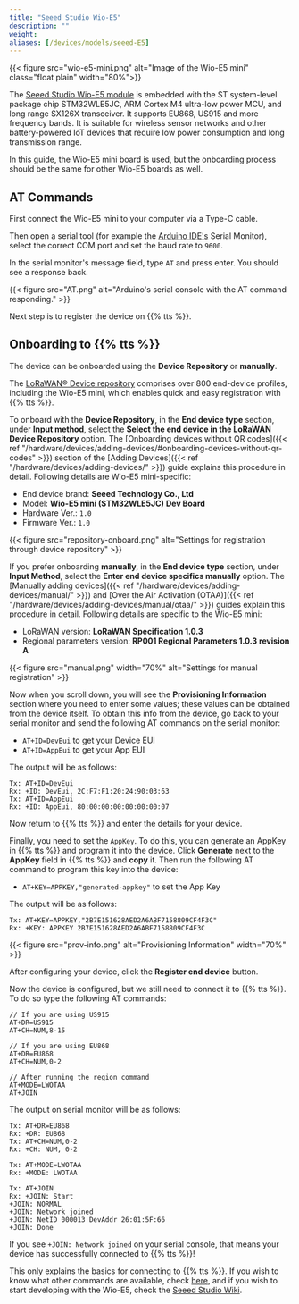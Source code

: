 ```yaml
---
title: "Seeed Studio Wio-E5"
description: ""
weight:
aliases: [/devices/models/seeed-E5]
---
```


{{< figure src="wio-e5-mini.png" alt="Image of the Wio-E5 mini" class="float plain" width="80%">}}

The [Seeed Studio Wio-E5 module](https://www.seeedstudio.com/LoRa-LoRaWAN-Modules-c-1950.html) is embedded with the ST system-level package chip STM32WLE5JC, ARM Cortex M4 ultra-low power MCU, and long range SX126X transceiver. It supports EU868, US915 and more frequency bands. It is suitable for wireless sensor networks and other battery-powered IoT devices that require low power consumption and long transmission range.

<!--more-->

In this guide, the Wio-E5 mini board is used, but the onboarding process should be the same for other Wio-E5 boards as well.

## AT Commands

First connect the Wio-E5 mini to your computer via a Type-C cable.

Then open a serial tool (for example the [Arduino IDE's](https://www.arduino.cc/en/software) Serial Monitor), select the correct COM port and set the baud rate to `9600`.

In the serial monitor's message field, type `AT` and press enter. You should see a response back.

{{< figure src="AT.png" alt="Arduino's serial console with the AT command responding." >}}

Next step is to register the device on {{% tts %}}.

## Onboarding to {{% tts %}}

The device can be onboarded using the **Device Repository** or **manually**.

The [LoRaWAN® Device repository](https://github.com/TheThingsNetwork/lorawan-devices) comprises over 800 end-device profiles, including the Wio-E5 mini, which enables quick and easy registration with {{% tts %}}.

To onboard with the **Device Repository**, in the **End device type** section, under **Input method**, select the **Select the end device in the LoRaWAN Device Repository** option. The [Onboarding devices without QR codes]({{< ref "/hardware/devices/adding-devices/#onboarding-devices-without-qr-codes" >}}) section of the [Adding Devices]({{< ref "/hardware/devices/adding-devices/" >}}) guide explains this procedure in detail. Following details are Wio-E5 mini-specific:

- End device brand: **Seeed Technology Co., Ltd**
- Model: **Wio-E5 mini (STM32WLE5JC) Dev Board**
- Hardware Ver.: `1.0`
- Firmware Ver.: `1.0`

{{< figure src="repository-onboard.png" alt="Settings for registration through device repository" >}}

If you prefer onboarding **manually**, in the **End device type** section, under **Input Method**, select the **Enter end device specifics manually** option. The [Manually adding devices]({{< ref "/hardware/devices/adding-devices/manual/" >}}) and [Over the Air Activation (OTAA)]({{< ref "/hardware/devices/adding-devices/manual/otaa/" >}}) guides explain this procedure in detail. Following details are specific to the Wio-E5 mini:

- LoRaWAN version: **LoRaWAN Specification 1.0.3**
- Regional parameters version: **RP001 Regional Parameters 1.0.3 revision A**

{{< figure src="manual.png" width="70%" alt="Settings for manual registration" >}}

Now when you scroll down, you will see the **Provisioning Information** section where you need to enter some values; these values can be obtained from the device itself. To obtain this info from the device, go back to your serial monitor and send the following AT commands on the serial monitor:

- `AT+ID=DevEui` to get your Device EUI
- `AT+ID=AppEui` to get your App EUI

The output will be as follows:

```
Tx: AT+ID=DevEui
Rx: +ID: DevEui, 2C:F7:F1:20:24:90:03:63
Tx: AT+ID=AppEui
Rx: +ID: AppEui, 80:00:00:00:00:00:00:07
```

Now return to {{% tts %}} and enter the details for your device.

Finally, you need to set the `AppKey`. To do this, you can generate an AppKey in {{% tts %}} and program it into the device. Click **Generate** next to the **AppKey** field in {{% tts %}} and **copy** it. Then run the following AT command to program this key into the device:

- `AT+KEY=APPKEY,"generated-appkey"` to set the App Key

The output will be as follows:

```
Tx: AT+KEY=APPKEY,"2B7E151628AED2A6ABF7158809CF4F3C"
Rx: +KEY: APPKEY 2B7E151628AED2A6ABF7158809CF4F3C
```

{{< figure src="prov-info.png" alt="Provisioning Information" width="70%" >}}

After configuring your device, click the **Register end device** button.

Now the device is configured, but we still need to connect it to {{% tts %}}. To do so type the following AT commands:

```
// If you are using US915
AT+DR=US915
AT+CH=NUM,8-15

// If you are using EU868
AT+DR=EU868
AT+CH=NUM,0-2

// After running the region command
AT+MODE=LWOTAA
AT+JOIN
```

The output on serial monitor will be as follows:

```
Tx: AT+DR=EU868
Rx: +DR: EU868
Tx: AT+CH=NUM,0-2
Rx: +CH: NUM, 0-2

Tx: AT+MODE=LWOTAA
Rx: +MODE: LWOTAA

Tx: AT+JOIN
Rx: +JOIN: Start
+JOIN: NORMAL
+JOIN: Network joined
+JOIN: NetID 000013 DevAddr 26:01:5F:66
+JOIN: Done
```

If you see `+JOIN: Network joined` on your serial console, that means your device has successfully connected to {{% tts %}}!

This only explains the basics for connecting to {{% tts %}}. If you wish to know what other commands are available, check [here](https://files.seeedstudio.com/products/317990687/res/LoRa-E5%20AT%20Command%20Specification_V1.0%20.pdf), and if you wish to start developing with the Wio-E5, check the [Seeed Studio Wiki](https://wiki.seeedstudio.com/LoRa_E5_mini/#develop-with-stm32cube-mcu-package).
